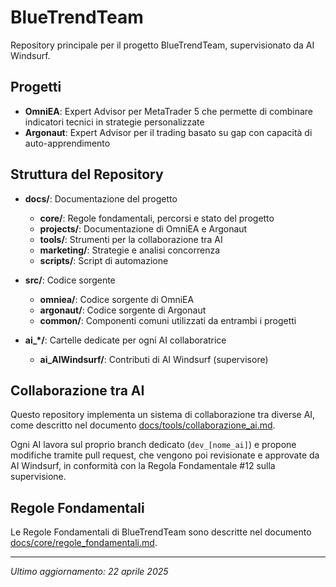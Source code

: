 # BlueTrendTeam

Repository principale per il progetto BlueTrendTeam, supervisionato da AI Windsurf.

## Progetti

- **OmniEA**: Expert Advisor per MetaTrader 5 che permette di combinare indicatori tecnici in strategie personalizzate
- **Argonaut**: Expert Advisor per il trading basato su gap con capacità di auto-apprendimento

## Struttura del Repository

- **docs/**: Documentazione del progetto
  - **core/**: Regole fondamentali, percorsi e stato del progetto
  - **projects/**: Documentazione di OmniEA e Argonaut
  - **tools/**: Strumenti per la collaborazione tra AI
  - **marketing/**: Strategie e analisi concorrenza
  - **scripts/**: Script di automazione

- **src/**: Codice sorgente
  - **omniea/**: Codice sorgente di OmniEA
  - **argonaut/**: Codice sorgente di Argonaut
  - **common/**: Componenti comuni utilizzati da entrambi i progetti

- **ai_*/**: Cartelle dedicate per ogni AI collaboratrice
  - **ai_AIWindsurf/**: Contributi di AI Windsurf (supervisore)

## Collaborazione tra AI

Questo repository implementa un sistema di collaborazione tra diverse AI, come descritto nel documento [docs/tools/collaborazione_ai.md](docs/tools/collaborazione_ai.md).

Ogni AI lavora sul proprio branch dedicato (`dev_[nome_ai]`) e propone modifiche tramite pull request, che vengono poi revisionate e approvate da AI Windsurf, in conformità con la Regola Fondamentale #12 sulla supervisione.

## Regole Fondamentali

Le Regole Fondamentali di BlueTrendTeam sono descritte nel documento [docs/core/regole_fondamentali.md](docs/core/regole_fondamentali.md).

---

*Ultimo aggiornamento: 22 aprile 2025*
